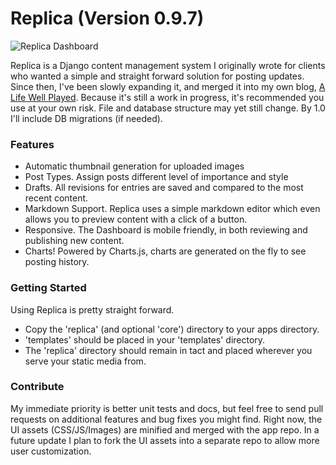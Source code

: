 Replica (Version 0.9.7)
=======

![Replica Dashboard](http://i.imgur.com/FrcnCKy.jpg)

Replica is a Django content management system I originally wrote for clients who wanted a simple and straight forward solution for posting updates. Since then, I've been slowly expanding it, and merged it into my own blog, [A Life Well Played](http://alifewellplayed.com/). Because it's still a work in progress, it's recommended you use at your own risk. File and database structure may yet still change. By 1.0 I'll include DB migrations (if needed).

### Features

* Automatic thumbnail generation for uploaded images
* Post Types. Assign posts different level of importance and style
* Drafts. All revisions for entries are saved and compared to the most recent content.
* Markdown Support. Replica uses a simple markdown editor which even allows you to preview content with a click of a button.
* Responsive. The Dashboard is mobile friendly, in both reviewing and publishing new content.
* Charts! Powered by Charts.js, charts are generated on the fly to see posting history.

### Getting Started

Using Replica is pretty straight forward.

* Copy the 'replica' (and optional 'core') directory to your apps directory.
* 'templates' should be placed in your 'templates' directory.
* The 'replica' directory should remain in tact and placed wherever you serve your static media from.


### Contribute

My immediate priority is better unit tests and docs, but feel free to send pull requests on additional features and bug fixes you might find. Right now, the UI assets (CSS/JS/Images) are minified and merged with the app repo. In a future update I plan to fork the UI assets into a separate repo to allow more user customization.  

